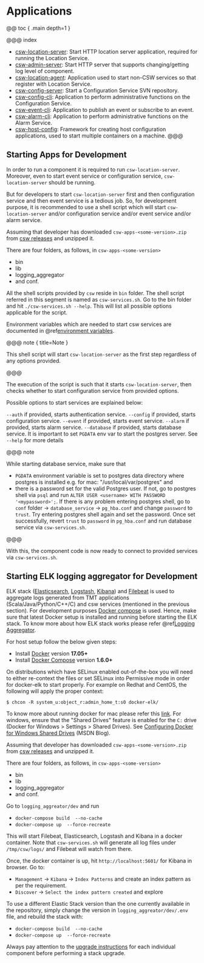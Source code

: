 # Applications

@@ toc { .main depth=1 }

@@@ index
* [csw-location-server](../apps/cswlocationserver.md): Start HTTP location server application, required for running the Location Service.
* [csw-admin-server](../apps/cswadminserver.md): Start HTTP server that supports changing/getting log level of component.
* [csw-location-agent](../apps/cswlocationagent.md): Application used to start non-CSW services so that register with Location Service.
* [csw-config-server](../apps/cswonfigserverapp.md): Start a Configuration Service SVN repository.
* [csw-config-cli](../apps/cswconfigcli.md): Application to perform administrative functions on the Configuration Service.
* [csw-event-cli](../apps/csweventcli.md): Application to publish an event or subscribe to an event.
* [csw-alarm-cli](../apps/cswalarmcli.md): Application to perform administrative functions on the Alarm Service.
* [csw-host-config](../apps/hostconfig.md): Framework for creating host configuration applications, used to start multiple containers on a machine.
@@@

## Starting Apps for Development

In order to run a component it is required to run `csw-location-server`. Moreover, even to start event service or configuration service,
`csw-location-server` should be running.

But for developers to start `csw-location-server` first and then configuration service and then event service is a tedious job. So, for
development purpose, it is recommended to use a shell script which will start `csw-location-server` and/or configuration service and/or 
event service and/or alarm service.

Assuming that developer has downloaded `csw-apps-<some-version>.zip` from [csw releases](https://github.com/tmtsoftware/csw/releases)
and unzipped it.

There are four folders, as follows, in `csw-apps-<some-version>`
* bin
* lib
* logging_aggregator
* and conf.

All the shell scripts provided by `csw` reside in `bin` folder. The shell script referred in this segment is named as `csw-services.sh`.
Go to the bin folder and hit `./csw-services.sh --help`. This will list all possible options applicable for the script.

Environment variables which are needed to start csw services are documented in @ref[environment variables](../deployment/env-vars.md).

@@@ note { title=Note }

This shell script will start `csw-location-server` as the first step regardless of any options provided. 

@@@

The execution of the script is such that it starts `csw-location-server`, then checks whether to start configuration service from provided options.

Possible options to start services are explained below:

`--auth` if provided, starts authentication service.
`--config` if provided, starts configuration service.
`--event` if provided, starts event service. 
`--alarm` if provided, starts alarm service.
`--database` if provided, starts database service. It is important to set `PGDATA` env var to start the postgres server.
                                                              See `--help` for more details 

@@@ note

While starting database service, make sure that
 
 * `PGDATA` environment variable is set to postgres data directory where postgres is installed e.g. for mac: "/usr/local/var/postgres" and
 * there is a password set for the valid Postgres user. If not, go to postgres shell via `psql` and run `ALTER USER <username> WITH PASSWORD '<mypassword>';`.
If there is any problem entering postgres shell, go to `conf` folder -> `database_service` -> `pg_hba.conf` and change `password` to `trust`. Try entering
postgres shell again and set the password. Once set successfully, revert `trust` to `password` in `pg_hba.conf` and run database service via `csw-services.sh`.   

@@@

With this, the component code is now ready to connect to provided services via `csw-services.sh`.   

## Starting ELK logging aggregator for Development

ELK stack ([Elasticsearch](https://www.elastic.co/guide/en/elasticsearch/reference/current/index.html),
           [Logstash](https://www.elastic.co/guide/en/logstash/current/index.html),
           [Kibana](https://www.elastic.co/guide/en/kibana/current/index.html)) and 
           [Filebeat](https://www.elastic.co/guide/en/beats/filebeat/current/index.html) is used to aggregate logs generated from TMT applications (Scala/Java/Python/C++/C) and
csw services (mentioned in the previous section). For development purposes [Docker compose](https://docs.docker.com/compose/) is used. Hence, make sure that latest
Docker setup is installed and running before starting the ELK stack. To know more about how ELK stack works please refer @ref[Logging Aggregator](logging_aggregator.md).

For host setup follow the below given steps:

* Install [Docker](https://www.docker.com/community-edition#/download) version **17.05+**
* Install [Docker Compose](https://docs.docker.com/compose/install/) version **1.6.0+**

On distributions which have SELinux enabled out-of-the-box you will need to either re-context the files or set SELinux
into Permissive mode in order for docker-elk to start properly. For example on Redhat and CentOS, the following will
apply the proper context:

```console
$ chcon -R system_u:object_r:admin_home_t:s0 docker-elk/
```
To know more about running docker for mac please refer this [link](https://docs.docker.com/v17.12/docker-for-mac/). For windows, ensure that the
"Shared Drives" feature is enabled for the `C:` drive (Docker for Windows > Settings > Shared Drives).
See [Configuring Docker for Windows Shared Drives](https://blogs.msdn.microsoft.com/stevelasker/2016/06/14/configuring-docker-for-windows-volumes/) (MSDN Blog).

Assuming that developer has downloaded `csw-apps-<some-version>.zip` from [csw releases](https://github.com/tmtsoftware/csw/releases)
and unzipped it.

There are four folders, as follows, in `csw-apps-<some-version>`

* bin
* lib
* logging_aggregator
* and conf.

Go to `logging_aggreator/dev` and run

* `docker-compose build  --no-cache`
* `docker-compose up  --force-recreate`

This will start Filebeat, Elasticsearch, Logstash and Kibana in a docker container. Note that `csw-services.sh` will generate all log files under 
`/tmp/csw/logs/` and Filebeat will watch from there.

Once, the docker container is up, hit `http://localhost:5601/` for Kibana in browser. Go to:

* `Management` -> `Kibana` ->  `Index Patterns` and create an index pattern as per the requirement.
* `Discover` -> `Select the index pattern created` and explore

To use a different Elastic Stack version than the one currently available in the repository, simply change the version in `logging_aggreator/dev/.env`
file, and rebuild the stack with:

* `docker-compose build  --no-cache`
* `docker-compose up  --force-recreate`

Always pay attention to the [upgrade instructions](https://www.elastic.co/guide/en/elasticsearch/reference/current/setup-upgrade.html)
for each individual component before performing a stack upgrade.


 